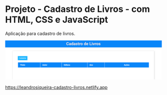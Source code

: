 # Projeto - Cadastro de Livros - com HTML, CSS e JavaScript

Aplicação para cadastro de livros.

![alt text](assets/snapshot-cadastro-livros.png)

https://leandrosiqueira-cadastro-livros.netlify.app

